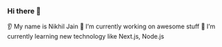 ### Hi there 👋

👂 My name is Nikhil Jain
🔭 I’m currently working on awesome stuff
🌱 I’m currently learning new technology like Next.js, Node.js
